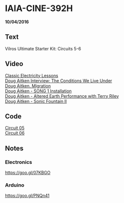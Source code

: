 # IAIA-CINE-392H
**10/04/2016**

## Text
Vilros Ultimate Starter Kit: Circuits 5-6  

## Video
[Classic Electricity Lessons](https://www.youtube.com/watch?v=7sHdl3jzwqQ&index=1&list=PLjC80l7Peox28Zh9QicW94dQRtBHo8zps)  
[Doug Aitken Interview: The Conditions We Live Under](https://www.youtube.com/watch?v=5ulVLZHLeU4)  
[Doug Aitken. Migration](https://www.youtube.com/watch?v=2v0FjKwK3sU)  
[Doug Aitken - SONG 1 Installation](https://www.youtube.com/watch?v=qTW_UZHNdgo&index=2&list=RDvwW0c6UtSrE)  
[Doug Aitken - Altered Earth Performance with Terry Riley](https://www.youtube.com/watch?v=bJEfwv4F2sE)  
[Doug Aitken - Sonic Fountain II](https://vimeo.com/138666840)  

## Code
[Circuit 05](../arduino/Circuit_05/Circuit_05.ino)  
[Circuit 06](../arduino/Circuit_06/Circuit_06.ino)  

## Notes  

### Electronics  
https://goo.gl/07KBGO  

### Arduino
https://goo.gl/PNQn41
